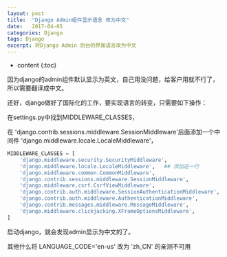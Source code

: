 ```yaml
---
layout: post
title:  "Django Admin组件显示语言 改为中文"
date:   2017-04-05
categories: Django
tags: Django 
excerpt: 将Django Admin 后台的界面语言改为中文
---
```

* content
{:toc}


因为django的admin组件默认显示为英文，自己用没问题，给客户用就不行了，所以需要翻译成中文。

还好，django做好了国际化的工作，要实现语言的转变，只需要如下操作：

在settings.py中找到MIDDLEWARE_CLASSES，

在 'django.contrib.sessions.middleware.SessionMiddleware'后面添加一个中间件 'django.middleware.locale.LocaleMiddleware'，

```python
MIDDLEWARE_CLASSES = [
    'django.middleware.security.SecurityMiddleware',
    'django.middleware.locale.LocaleMiddleware',   ## 添加这一行
    'django.middleware.common.CommonMiddleware',
    'django.contrib.sessions.middleware.SessionMiddleware',
    'django.middleware.csrf.CsrfViewMiddleware',
    'django.contrib.auth.middleware.SessionAuthenticationMiddleware',
    'django.contrib.auth.middleware.AuthenticationMiddleware',
    'django.contrib.messages.middleware.MessageMiddleware',
    'django.middleware.clickjacking.XFrameOptionsMiddleware',
]
```

启动django，就会发现admin显示为中文的了。



其他什么将 LANGUAGE_CODE='en-us' 改为 'zh_CN' 的亲测不可用